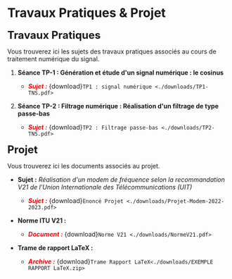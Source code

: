 # Travaux Pratiques & Projet


**<font size=5> Travaux Pratiques</font>**

Vous trouverez ici les sujets des travaux pratiques associés au cours de traitement numérique du signal.

1. **Séance TP-1 : Génération et étude d'un signal numérique : le cosinus** 


    - <span style="color:red"> ***Sujet :***</span> {download}`TP1 : signal numérique <./downloads/TP1-TNS.pdf>`

    
2. **Séance TP-2 : Filtrage numérique : Réalisation d'un filtrage de type passe-bas** 


    - <span style="color:red"> ***Sujet :***</span> {download}`TP2 : Filtrage passe-bas <./downloads/TP2-TNS.pdf>`

 
**<font size=5> Projet </font>**
 
 
Vous trouverez ici les documents associés au projet.

- **Sujet :** *Réalisation d'un modem de fréquence selon la recommandation V21 de l'Union Internationale des Télécommunications (UIT)*


    - <span style="color:red"> ***Sujet :***</span> {download}`Enoncé Projet <./downloads/Projet-Modem-2022-2023.pdf>`
    
  
- **Norme ITU V21 :** 


    - <span style="color:red"> ***Document :***</span> {download}`Norme V21 <./downloads/NormeV21.pdf>`
    
- **Trame de rapport LaTeX :** 


    - <span style="color:red"> ***Archive :***</span> {download}`Trame Rapport LaTeX<./downloads/EXEMPLE RAPPORT LaTeX.zip>`